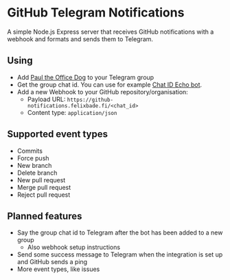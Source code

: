 # GitHub Telegram Notifications
A simple Node.js Express server that receives GitHub notifications with a webhook and formats and sends them to Telegram.

## Using
- Add [Paul the Office Dog](https://t.me/PaulTheOfficeDogBot) to your Telegram group
- Get the group chat id. You can use for example [Chat ID Echo bot](https://t.me/chatid_echo_bot).
- Add a new Webhook to your GitHub repository/organisation:
  - Payload URL: `https://github-notifications.felixbade.fi/<chat_id>`
  - Content type: `application/json`

## Supported event types
- Commits
- Force push
- New branch
- Delete branch
- New pull request
- Merge pull request
- Reject pull request

## Planned features
- Say the group chat id to Telegram after the bot has been added to a new group
  - Also webhook setup instructions
- Send some success message to Telegram when the integration is set up and GitHub sends a ping
- More event types, like issues
